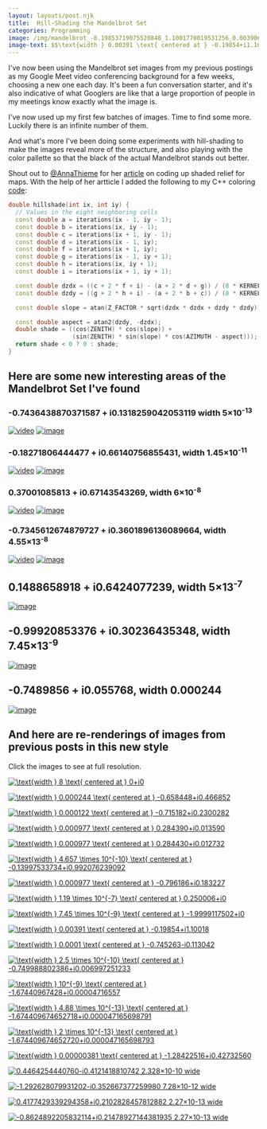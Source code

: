 ```yaml
---
layout: layouts/post.njk
title:  Hill-Shading the Mandelbrot Set
categories: Programming
image: /img/mandelbrot_-0.19853719075520848_1.1001770019531256_0.00390625_100000.png
image-text: $$\text{width } 0.00391 \text{ centered at } -0.19854+i1.10018$$
---
```


<script
  src="https://cdnjs.cloudflare.com/ajax/libs/mathjax/2.7.0/MathJax.js?config=TeX-AMS-MML_HTMLorMML"
  type="text/javascript"></script>

I've now been using the Mandelbrot set images from my previous postings as my
Google Meet video conferencing background for a few weeks, choosing a new one
each day. It's been a fun conversation starter, and it's also indicative of what
Googlers are like that a large proportion of people in my meetings know exactly
what the image is.

I've now used up my first few batches of images. Time to find some more. Luckily
there is an infinite number of them.

And what's more I've been doing some experiments with hill-shading to make the
images reveal more of the structure, and also playing with the color pallette so
that the black of the actual Mandelbrot stands out better.

Shout out to [@AnnaThieme][29] for her [article][30] on coding up shaded relief
for maps. With the help of her artticle I added the following to my C++ coloring
[code][31]:

```cpp
double hillshade(int ix, int iy) {
  // Values in the eight neighboring cells
  const double a = iterations(ix - 1, iy - 1);
  const double b = iterations(ix, iy - 1);
  const double c = iterations(ix + 1, iy - 1);
  const double d = iterations(ix - 1, iy);
  const double f = iterations(ix + 1, iy);
  const double g = iterations(ix - 1, iy + 1);
  const double h = iterations(ix, iy + 1);
  const double i = iterations(ix + 1, iy + 1);

  const double dzdx = ((c + 2 * f + i) - (a + 2 * d + g)) / (8 * KERNELSIZE);
  const double dzdy = ((g + 2 * h + i) - (a + 2 * b + c)) / (8 * KERNELSIZE);

  const double slope = atan(Z_FACTOR * sqrt(dzdx * dzdx + dzdy * dzdy));

  const double aspect = atan2(dzdy, -dzdx);
  double shade = ((cos(ZENITH) * cos(slope)) +
                  (sin(ZENITH) * sin(slope) * cos(AZIMUTH - aspect)));
  return shade < 0 ? 0 : shade;
}
```

## Here are some new interesting areas of the Mandelbrot Set I've found

### -0.7436438870371587 + i0.1318259042053119 width 5×10<sup>-13</sup>

<!-- http://localhost:3333/#-0.743643887037158704752191506114774_0.131825904205311970493132056385139_5e-13_100000 -->

[![video][2]][2]
[![image][1]][1]

### -0.18271806444477 + i0.66140756855431, width 1.45×10<sup>-11</sup>
<!-- http://localhost:3333/#-0.18271806444477842_0.6614075685543184_1.4551915228366852e-11_100000 -->

[![video][4]][4]
[![image][3]][3]

### 0.37001085813 + i0.67143543269, width 6×10<sup>-8</sup>

[![video][26]][26]
[![image][25]][25]

### -0.7345612674879727 + i0.3601896136089664, width 4.55×13<sup>-8</sup>

[![video][28]][28]
[![image][27]][27]

## 0.1488658918 + i0.6424077239, width  5×13<sup>-7</sup>

[![image][32]][32]

## -0.99920853376 + i0.30236435348, width 7.45×13<sup>-9</sup>

[![image][33]][33]

## -0.7489856 + i0.055768, width 0.000244

[![image][34]][34]

## And here are re-renderings of images from previous posts in this new style

Click the images to see at full resolution.

[![$$\text{width } 8 \text{ centered at } 0+i0$$][5]][5]

[![$$\text{width } 0.000244 \text{ centered at } -0.658448+i0.466852$$][6]][6]

[![$$\text{width } 0.000122 \text{ centered at } -0.715182+i0.2300282$$][7]][7]

[![$$\text{width } 0.000977 \text{ centered at } 0.284390+i0.013590$$][8]][8]

[![$$\text{width } 0.000977 \text{ centered at } 0.284430+i0.012732$$][9]][9]

[![$$\text{width } 4.657 \times 10^{-10} \text{ centered at } -0.13997533734+i0.992076239092$$][10]][10]

[![$$\text{width } 0.000977 \text{ centered at } -0.796186+i0.183227$$][11]][11]

[![$$\text{width } 1.19 \times 10^{-7} \text{ centered at } 0.250006+i0$$][12]][12]

[![$$\text{width } 7.45 \times 10^{-9} \text{ centered at } -1.9999117502+i0$$][13]][13]

[![$$\text{width } 0.00391 \text{ centered at } -0.19854+i1.10018$$][14]][14]

[![$$\text{width } 0.0001 \text{ centered at } -0.745263-i0.113042$$][15]][15]

[![$$\text{width } 2.5 \times 10^{-10} \text{ centered at } -0.749988802386+i0.006997251233$$][16]][16]

[![$$\text{width } 10^{-9} \text{ centered at } -1.67440967428+i0.00004716557$$][17]][17]

[![$$\text{width } 4.88 \times 10^{-13} \text{ centered at } -1.674409674652718+i0.000047165698791$$][18]][18]

[![$$\text{width } 2 \times 10^{-13} \text{ centered at } -1.674409674652720+i0.000047165698793$$][19]][19]

[![$$\text{width } 0.00000381 \text{ centered at } -1.28422516+i0.42732560$$][20]][20]

[![0.4464254440760-i0.4121418810742 2.328×10<sup>-10</sup> wide][21]][21]

[![-1.292628079931202-i0.352667377259980 7.28×10<sup>-12</sup> wide][22]][22]

[![0.4177429339294358+i0.2102828457812882 2.27×10<sup>-13</sup> wide][23]][23]

[![-0.8624892205832114+i0.21478927144381935 2.27×10<sup>-13</sup> wide][24]][24]


[1]: /img/mandelbrot_-0.743643887037158704752191506114774_0.131825904205311970493132056385139_5e-13_100000.png
[2]: /img/video_-0.743643887037158704752191506114774_0.131825904205311970493132056385139_5e-13_100000.gif
[3]: /img/mandelbrot_-0.18271806444477842_0.6614075685543184_1.4551915228366852e-11_100000.png
[4]: /img/video_-0.18271806444477842_0.6614075685543184_1.4551915228366852e-11_100000.gif
[5]: /img/mandelbrot_0_0_8_100000.png
[6]: /img/mandelbrot_-0.6584480285644533_-0.4668521881103515_0.000244140625_100000.png
[7]: /img/mandelbrot_-0.7151815414428709_-0.23002815246582042_0.0001220703125_100000.png
[8]: /img/mandelbrot_0.2843902587890624_-0.013590494791666673_0.0009765625_1000000.png
[9]: /img/mandelbrot_0.28443044026692704_-0.012731933593750003_0.0009765625_1000000.png
[10]: /img/mandelbrot_-0.13997533733903145_-0.9920762390921783_4.656612873077393e-10_1000000.png
[11]: /img/mandelbrot_-0.7961858113606771_-0.18322652180989607_0.0009765625_100000.png
[12]: /img/mandelbrot_0.250006_0_1.1920928955078125e-7_1000000.png
[13]: /img/mandelbrot_-1.9999117501972556_0_7.450580596923828e-9_1000000.png
[14]: /img/mandelbrot_-0.19853719075520848_1.1001770019531256_0.00390625_100000.png
[15]: /img/mandelbrot_-0.7452629166666667_-0.11304177083333333_0.0001_1000000.png
[16]: /img/mandelbrot_-0.7499888023860679_0.006997251233593751_2.5e-10_1000000.png
[17]: /img/mandelbrot_-1.6744096742808003_0.0000471655656125_1e-9_1000000.png
[18]: /img/mandelbrot_-1.6744096746527182_0.000047165698790702304_4.8828125e-13_10000000.png
[19]: /img/mandelbrot_-1.6744096746527197_0.0000471656987933374_2e-13_1000000.png
[20]: /img/mandelbrot_-1.2842251638571422_0.4273256043593089_0.000003814697265625_1000000.png
[21]: /img/mandelbrot_0.44642544407603696_-0.41214188107417926_2.3283064365386963e-10_1000000.png
[22]: /img/mandelbrot_-1.292628079931202_-0.35266737725997915_7.275957614183426e-12_1000000.png
[23]: /img/mandelbrot_0.4177429339294358_0.21028284578128817_2.2737367544323206e-13_1000000.png
[24]: /img/mandelbrot_-0.8624892205832114_0.21478927144381935_2.2737367544323206e-13_1000000.png
[25]: /img/mandelbrot_0.37001085813778134_0.6714354326948524_6e-8_100000.png
[26]: /img/video_0.37001085813778134_0.6714354326948524_6e-8_100000.gif
[27]: /img/mandelbrot_-0.7345612674879727_0.3601896136089664_4.547473508864641e-13_100000.png
[28]: /img/video_-0.7345612674879727_0.3601896136089664_4.547473508864641e-13_100000.gif
[29]: https://twitter.com/AnnaThieme
[30]: https://blog.datawrapper.de/shaded-relief-with-gdal-python/
[31]: https://github.com/eobrain/almondbread/blob/main/main.cc
[32]: /img/mandelbrot_0.14886589182917292_0.6424077238777159_5e-7_100000.png
[33]: /img/mandelbrot_-0.9992085337561246_0.3023643534824564_7.450580596923828e-9_100000.png
[34]: /img/mandelbrot_-0.748985544840495_0.05576807657877601_0.000244140625_100000.png